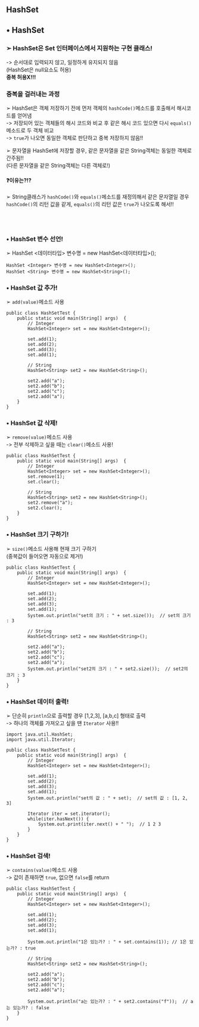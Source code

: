 HashSet
----

## • HashSet  
### ➢ HashSet은 Set 인터페이스에서 지원하는 구현 클래스!  
-> 순서대로 입력되지 않고, 일정하게 유지되지 않음  
(HashSet은 null요소도 허용)  
**중복 허용X!!!**  

### 중복을 걸러내는 과정  
➢ HashSet은 객체 저장하기 전에 먼저 객체의 `hashCode()`메소드를 호출해서 해시코드를 얻어냄  
-> 저장되어 있는 객체들의 해시 코드와 비교 후 같은 해시 코드 있으면 다시 `equals()`메소드로 두 객체 비교  
-> `true`가 나오면 동일한 객체로 판단하고 중복 저장하지 않음!!  

➢ 문자열을 HashSet에 저장할 경우, 같은 문자열을 같은 String객체는 동일한 객체로 간주됨!!  
(다른 문자열을 같은 String객체는 다른 객체로!)  
#### ❓이유는?!?  
➢ String클래스가 `hashCode()`와 `equals()`메소드를 재정의해서 같은 문자열일 경우 `hashCode()`의 리턴 값을 같게, `equals()`의 리턴 값은 `true`가 나오도록 해서!!  

&nbsp;  
&nbsp;  

### • HashSet 변수 선언!  
➢ HashSet <데이터타입> 변수명 = new HashSet<데이터타입>();  
```
HashSet <Integer> 변수명 = new HashSet<Integer>();
HashSet <String> 변수명 = new HashSet<String>();
```

### • HashSet 값 추가!  
➢ `add(value)`메소드 사용  
```
public class HashSetTest {
	public static void main(String[] args)  {	
		// Integer
		HashSet<Integer> set = new HashSet<Integer>();	
		
		set.add(1);
		set.add(2);
		set.add(3);
		set.add(1);
				
		// String
		HashSet<String> set2 = new HashSet<String>();

		set2.add("a");
		set2.add("b");
		set2.add("c");
		set2.add("a");
	}
}
```  

### • HashSet 값 삭제!  
➢ `remove(value)`메소드 사용  
-> 전부 삭제하고 싶을 때는 `clear()`메소드 사용!  
```
public class HashSetTest {
	public static void main(String[] args)  {	
		// Integer
		HashSet<Integer> set = new HashSet<Integer>();	
		set.remove(1);
		set.clear();
				
		// String
		HashSet<String> set2 = new HashSet<String>();
		set2.remove("a");
		set2.clear();
	}
}
```

### • HashSet 크기 구하기!  
➢ `size()`메소드 사용해 현재 크기 구하기  
(중복값이 들어오면 자동으로 제거!)  
```
public class HashSetTest {
	public static void main(String[] args)  {	
		// Integer
		HashSet<Integer> set = new HashSet<Integer>();	
		
		set.add(1);
		set.add(2);
		set.add(3);
		set.add(1);
		System.out.println("set의 크기 : " + set.size());  // set의 크기 : 3
				
		// String
		HashSet<String> set2 = new HashSet<String>();

		set2.add("a");
		set2.add("b");
		set2.add("c");
		set2.add("a");
		System.out.println("set2의 크기 : " + set2.size());  // set2의 크기 : 3
	}
}
```

### • HashSet 데이터 출력!  
➢ 단순히 `println`으로 출력할 경우 [1,2,3], [a,b,c] 형태로 출력  
-> 하나의 객체를 가져오고 싶을 땐 `Iterator` 사용!!  
```
import java.util.HashSet;
import java.util.Iterator;

public class HashSetTest {
	public static void main(String[] args)  {	
		// Integer
		HashSet<Integer> set = new HashSet<Integer>();	
		
		set.add(1);
		set.add(2);
		set.add(3);
		set.add(1);
		System.out.println("set의 값 : " + set);  // set의 값 : [1, 2, 3]

		Iterator iter = set.iterator();
		while(iter.hasNext()) {
			System.out.print(iter.next() + " ");  // 1 2 3
		}
	}
}
```

### • HashSet 검색!  
➢ `contains(value)`메소드 사용  
-> 값이 존재하면 `true`, 없으면 `false`를 return  
```
public class HashSetTest {
	public static void main(String[] args)  {	
		// Integer
		HashSet<Integer> set = new HashSet<Integer>();	
		
		set.add(1);
		set.add(2);
		set.add(3);
		set.add(1);
		
		System.out.println("1은 있는가? : " + set.contains(1)); // 1은 있는가? : true
				
		// String
		HashSet<String> set2 = new HashSet<String>();

		set2.add("a");
		set2.add("b");
		set2.add("c");
		set2.add("a");
		
		System.out.println("a는 있는가? : " + set2.contains("f"));  // a는 있는가? : false
	}
}
```



